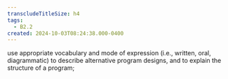 ```yaml
---
transcludeTitleSize: h4
tags:
  - B2.2
created: 2024-10-03T08:24:38.000-0400
---
```

use appropriate vocabulary and mode of expression (i.e., written, oral, diagrammatic) to describe alternative program designs, and to explain the structure of a program;